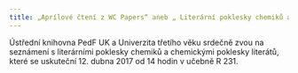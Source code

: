 ```yaml
---
title: „Aprílové čtení z WC Papers“ aneb „ Literární poklesky chemiků a chemické poklesky literátů“
---
```


Ústřední knihovna PedF UK a Univerzita třetího věku srdečně zvou na seznámení s
literárními poklesky chemiků a chemickými poklesky literátů, které se uskuteční
12. dubna 2017 od 14 hodin v učebně R 231.

